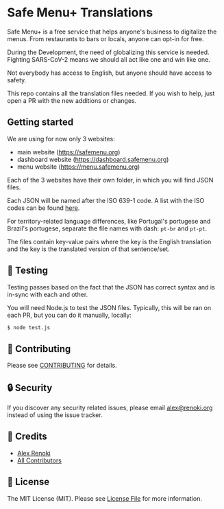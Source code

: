 Safe Menu+ Translations
=======================

Safe Menu+ is a free service that helps anyone's business to digitalize the menus. From restaurants to bars or locals, anyone can opt-in for free.

During the Development, the need of globalizing this service is needed. Fighting SARS-CoV-2 means we should all act like one and win like one.

Not everybody has access to English, but anyone should have access to safety.

This repo contains all the translation files needed. If you wish to help, just open a PR with the new additions or changes.

## Getting started

We are using for now only 3 websites:
- main website (https://safemenu.org)
- dashboard website (https://dashboard.safemenu.org)
- menu website (https://menu.safemenu.org)

Each of the 3 websites have their own folder, in which you will find JSON files.

Each JSON will be named after the ISO 639-1 code. A list with the ISO codes can be found [here](https://www.loc.gov/standards/iso639-2/php/code_list.php).

For territory-related language differences, like Portugal's portugese and Brazil's portugese, separate the file names with dash: `pt-br` and `pt-pt`.

The files contain key-value pairs where the key is the English translation and the key is the translated version of that sentence/set.

## 🐛 Testing

Testing passes based on the fact that the JSON has correct syntax and is in-sync with each and other.

You will need Node.js to test the JSON files. Typically, this will be ran on each PR, but you can do it manually, locally:

``` bash
$ node test.js
```

## 🤝 Contributing

Please see [CONTRIBUTING](CONTRIBUTING.md) for details.

## 🔒  Security

If you discover any security related issues, please email alex@renoki.org instead of using the issue tracker.

## 🎉 Credits

- [Alex Renoki](https://github.com/rennokki)
- [All Contributors](../../contributors)

## 📄 License

The MIT License (MIT). Please see [License File](LICENSE) for more information.
